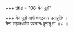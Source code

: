 +++
title = "08 येन पूतो"

+++
येन पूतो यज्ञो वषट्कार उताहुतिः ।  
तेना सहस्रधारेण पवमानः पुनातु मा ॥ ८ ॥